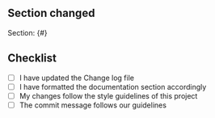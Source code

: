 ## Section changed

Section: {#}

## Checklist

- [ ] I have updated the Change log file
- [ ] I have formatted the documentation section accordingly
- [ ] My changes follow the style guidelines of this project
- [ ] The commit message follows our guidelines
